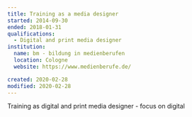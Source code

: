 ```yaml
---
title: Training as a media designer
started: 2014-09-30
ended: 2018-01-31
qualifications:
  - Digital and print media designer
institution:
  name: bm - bildung in medienberufen
  location: Cologne
  website: https://www.medienberufe.de/

created: 2020-02-28
modified: 2020-02-28
---
```


Training as digital and print media designer - focus on digital
